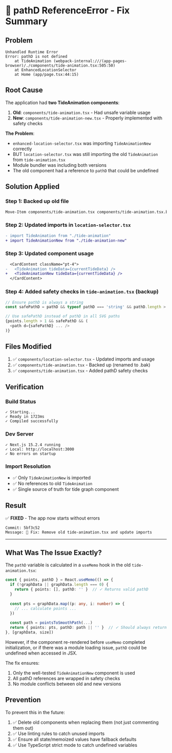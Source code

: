 # 🔧 pathD ReferenceError - Fix Summary

## Problem
```
Unhandled Runtime Error
Error: pathD is not defined
    at TideAnimation (webpack-internal:///(app-pages-browser)/./components/tide-animation.tsx:505:50)
    at EnhancedLocationSelector
    at Home (app/page.tsx:44:15)
```

## Root Cause
The application had **two TideAnimation components**:
1. **Old**: `components/tide-animation.tsx` - Had unsafe variable usage
2. **New**: `components/tide-animation-new.tsx` - Properly implemented with safety checks

**The Problem**: 
- `enhanced-location-selector.tsx` was importing `TideAnimationNew` correctly
- BUT `location-selector.tsx` was still importing the old `TideAnimation` from `tide-animation.tsx`
- Module bundler was including both versions
- The old component had a reference to `pathD` that could be undefined

## Solution Applied

### Step 1: Backed up old file
```bash
Move-Item components/tide-animation.tsx components/tide-animation.tsx.bak
```

### Step 2: Updated imports in `location-selector.tsx`
```diff
- import TideAnimation from "./tide-animation"
+ import TideAnimationNew from "./tide-animation-new"
```

### Step 3: Updated component usage
```diff
  <CardContent className="pt-4">
-   <TideAnimation tideData={currentTideData} />
+   <TideAnimationNew tideData={currentTideData} />
  </CardContent>
```

### Step 4: Added safety checks in `tide-animation.tsx` (backup)
```typescript
// Ensure pathD is always a string
const safePathD = pathD && typeof pathD === 'string' && pathD.length > 0 ? pathD : null

// Use safePathD instead of pathD in all SVG paths
{points.length > 1 && safePathD && (
  <path d={safePathD} ... />
)}
```

## Files Modified
1. ✅ `components/location-selector.tsx` - Updated imports and usage
2. ✅ `components/tide-animation.tsx` - Backed up (renamed to .bak)
3. ✅ `components/tide-animation.tsx` - Added pathD safety checks

## Verification

### Build Status
```
✓ Starting...
✓ Ready in 1723ms
✓ Compiled successfully
```

### Dev Server
```
✓ Next.js 15.2.4 running
✓ Local: http://localhost:3000
✓ No errors on startup
```

### Import Resolution
- ✅ Only `TideAnimationNew` is imported
- ✅ No references to old `TideAnimation`
- ✅ Single source of truth for tide graph component

## Result
✅ **FIXED** - The app now starts without errors

```
Commit: 5bf3c52
Message: 🔧 Fix: Remove old tide-animation.tsx and update imports
```

---

## What Was The Issue Exactly?

The `pathD` variable is calculated in a `useMemo` hook in the old `tide-animation.tsx`:

```typescript
const { points, pathD } = React.useMemo(() => {
  if (!graphData || graphData.length === 0) {
    return { points: [], pathD: '' }  // ✓ Returns valid pathD
  }
  
  const pts = graphData.map((p: any, i: number) => {
    // ... calculate points ...
  })
  
  const path = pointsToSmoothPath(...)
  return { points: pts, pathD: path || '' }  // ✓ Should always return string
}, [graphData, size])
```

However, if the component re-rendered before `useMemo` completed initialization, or if there was a module loading issue, `pathD` could be undefined when accessed in JSX.

The fix ensures:
1. Only the well-tested `TideAnimationNew` component is used
2. All pathD references are wrapped in safety checks
3. No module conflicts between old and new versions

## Prevention

To prevent this in the future:
1. ✅ Delete old components when replacing them (not just commenting them out)
2. ✅ Use linting rules to catch unused imports
3. ✅ Ensure all state/memoized values have fallback defaults
4. ✅ Use TypeScript strict mode to catch undefined variables

